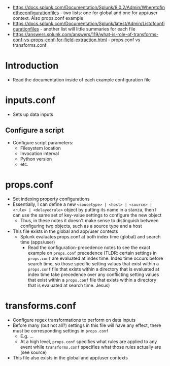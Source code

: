 - https://docs.splunk.com/Documentation/Splunk/8.0.2/Admin/Wheretofindtheconfigurationfiles - two lists: one for global and one for app/user context.
  Also props.conf example
- https://docs.splunk.com/Documentation/Splunk/latest/Admin/Listofconfigurationfiles - another list will little summaries for each file
- https://answers.splunk.com/answers/119/what-is-role-of-transforms-conf-vs-props-conf-for-field-extraction.html - props.conf vs transforms.conf
# Introduction
- Read the documentation inside of each example configuration file
# inputs.conf
- Sets up data inputs
## Configure a script
- Configure script parameters:
    - Filesystem location
    - Invocation interval
    - Python version
    - etc. 
# props.conf
- Set indexing property configurations 
- Essentially, I can define a new `<soucetype> | <host> | <source> | <rule> | <delayedrule>` object by putting its name in a stanza, then I can use
  the same set of key-value settings to configure the new object
    - Thus, in these notes it doesn't make sense to distinguish between configuring two objects, such as a source type and a host 
- This file exists in the global and app/user contexts
    - Splunk evaluates props.conf at both index time (global) and search time (apps/user) 
        - Read the configuration-precedence notes to see the exact example on `props.conf` precedence (TLDR: certain settings in `props.conf` are
          evaluated at index time. Index time occurs before search time, so those specific setting values that exist within a `props.conf` file that
          exists within a directory that is evaluated at index time take precedence over any conflicting setting values that exist within a
          `props.conf` file that exists within a directory that is evaluated at search time. Jesus)
# transforms.conf
- Configure regex transformations to perform on data inputs
- Before many (but not all?) settings in this file will have any effect, there must be corresponding settings in `props.conf`
    - E.g. ...
    - At a high level, `props.conf` specifies what rules are applied to any event while `transforms.conf` specifies what those rules actually are (see
      source)
- This file also exists in the global and app/user contexts